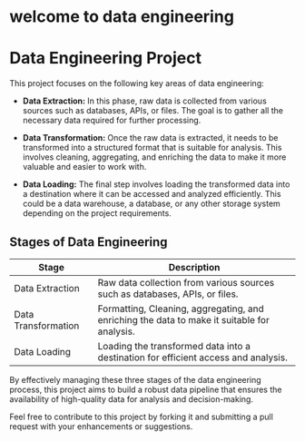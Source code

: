 # welcome to data engineering
# Data Engineering Project

This project focuses on the following key areas of data engineering:

- **Data Extraction:** In this phase, raw data is collected from various sources such as databases, APIs, or files. The goal is to gather all the necessary data required for further processing.

- **Data Transformation:** Once the raw data is extracted, it needs to be transformed into a structured format that is suitable for analysis. This involves cleaning, aggregating, and enriching the data to make it more valuable and easier to work with.

- **Data Loading:** The final step involves loading the transformed data into a destination where it can be accessed and analyzed efficiently. This could be a data warehouse, a database, or any other storage system depending on the project requirements.

## Stages of Data Engineering

| Stage               | Description                                                                                      |
|--------------------- |--------------------------------------------------------------------------------------------------|
| Data Extraction      | Raw data collection from various sources such as databases, APIs, or files.                       |
| Data Transformation  | Formatting, Cleaning, aggregating, and enriching the data to make it suitable for analysis.                   |
| Data Loading         | Loading the transformed data into a destination for efficient access and analysis.               |

By effectively managing these three stages of the data engineering process, this project aims to build a robust data pipeline that ensures the availability of high-quality data for analysis and decision-making.

Feel free to contribute to this project by forking it and submitting a pull request with your enhancements or suggestions.

